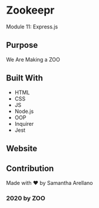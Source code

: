 # Zookeepr
Module 11: Express.js
## Purpose
We Are Making a ZOO

## Built With
* HTML
* CSS
* JS
* Node.js
* OOP
* Inquirer
* Jest

## Website

## Contribution
Made with ❤️ by Samantha Arellano

### 2020 by ZOO